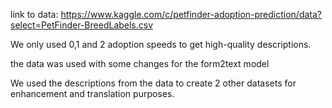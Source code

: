 link to data:
https://www.kaggle.com/c/petfinder-adoption-prediction/data?select=PetFinder-BreedLabels.csv

We only used 0,1 and 2 adoption speeds to get high-quality descriptions.

the data was used with some changes for the form2text model

We used the descriptions from the data to create 2 other datasets for enhancement and translation purposes.
